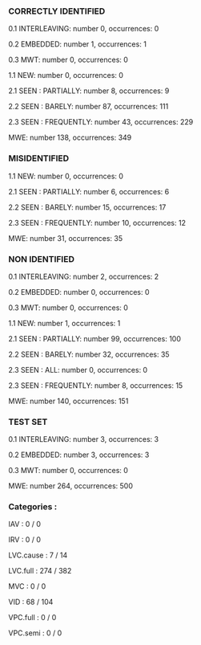 ### CORRECTLY IDENTIFIED

0.1 INTERLEAVING: number 0, occurrences: 0

0.2 EMBEDDED: number 1, occurrences: 1

0.3 MWT: number 0, occurrences: 0

1.1 NEW: number 0, occurrences: 0

2.1 SEEN : PARTIALLY: number 8, occurrences: 9

2.2 SEEN : BARELY: number 87, occurrences: 111

2.3 SEEN : FREQUENTLY: number 43, occurrences: 229

MWE: number 138, occurrences: 349

### MISIDENTIFIED

1.1 NEW: number 0, occurrences: 0

2.1 SEEN : PARTIALLY: number 6, occurrences: 6

2.2 SEEN : BARELY: number 15, occurrences: 17

2.3 SEEN : FREQUENTLY: number 10, occurrences: 12

MWE: number 31, occurrences: 35

### NON IDENTIFIED

0.1 INTERLEAVING: number 2, occurrences: 2

0.2 EMBEDDED: number 0, occurrences: 0

0.3 MWT: number 0, occurrences: 0

1.1 NEW: number 1, occurrences: 1

2.1 SEEN : PARTIALLY: number 99, occurrences: 100

2.2 SEEN : BARELY: number 32, occurrences: 35

2.3 SEEN : ALL: number 0, occurrences: 0

2.3 SEEN : FREQUENTLY: number 8, occurrences: 15

MWE: number 140, occurrences: 151

### TEST SET

0.1 INTERLEAVING: number 3, occurrences: 3

0.2 EMBEDDED: number 3, occurrences: 3

0.3 MWT: number 0, occurrences: 0

MWE: number 264, occurrences: 500

### Categories : 

IAV		 : 0 / 0 

IRV		 : 0 / 0 

LVC.cause		 : 7 / 14 

LVC.full		 : 274 / 382 

MVC		 : 0 / 0 

VID		 : 68 / 104 

VPC.full		 : 0 / 0 

VPC.semi		 : 0 / 0 

